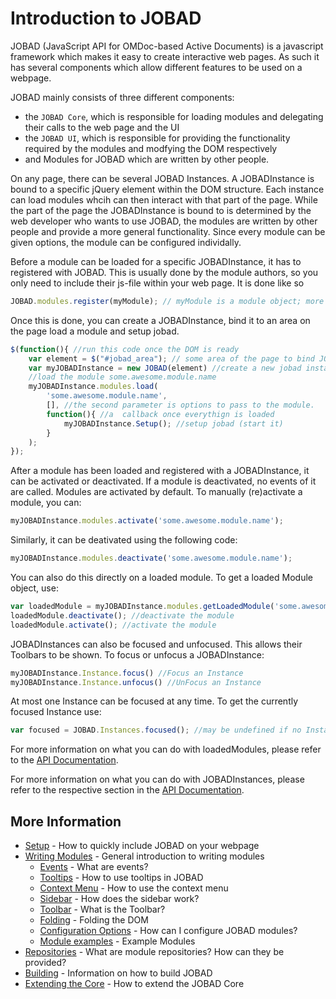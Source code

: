 # Introduction to JOBAD

JOBAD (JavaScript API for OMDoc-based Active Documents) is a javascript framework which makes it easy to create interactive web pages. As such it has several components which allow different features to be used on a webpage. 

JOBAD mainly consists of three different components: 

* the `JOBAD Core`, which is responsible for loading modules and delegating their calls to the web page and the UI
* the `JOBAD UI`, which is responsible for providing the functionality required by the modules and modfying the DOM respectively
* and Modules for JOBAD which are written by other people. 

On any page, there can be several JOBAD Instances. A JOBADInstance is bound to a specific jQuery element within the DOM structure. Each instance can load modules whcih can then interact with that part of the page. While the part of the page the JOBADInstance is bound to is determined by the web developer who wants to use JOBAD, the modules are written by other people and provide a more general functionality. Since every module can be given options, the module can be configured individally. 

Before a module can be loaded for a specific JOBADInstance, it has to registered with JOBAD. This is usually done by the module authors, so you only need to include their js-file within your web page. It is done like so

```js
JOBAD.modules.register(myModule); // myModule is a module object; more about that later
```

Once this is done, you can create a JOBADInstance, bind it to an area on the page load a module and setup jobad.  

```js
$(function(){ //run this code once the DOM is ready
    var element = $("#jobad_area"); // some area of the page to bind JOBAD to. Warning: Never bind to "body" or "document" directly. 
    var myJOBADInstance = new JOBAD(element) //create a new jobad instance. 
    //load the module some.awesome.module.name
    myJOBADInstance.modules.load(
        'some.awesome.module.name', 
        [], //the second parameter is options to pass to the module. 
        function(){ //a  callback once everythign is loaded
            myJOBADInstance.Setup(); //setup jobad (start it)
        }
    ); 
});
```

After a module has been loaded and registered with a JOBADInstance, it can be activated or deactivated. If a module is deactivated, no events of it are called. 
Modules are activated by default. To manually (re)activate a module, you can: 

```js
myJOBADInstance.modules.activate('some.awesome.module.name'); 
```

Similarly, it can be deativated using the following code: 

```js
myJOBADInstance.modules.deactivate('some.awesome.module.name'); 
```

You can also do this directly on a loaded module. To get a loaded Module object, use: 

```js
var loadedModule = myJOBADInstance.modules.getLoadedModule('some.awesome.module.name'); //get the specefied module
loadedModule.deactivate(); //deactivate the module
loadedModule.activate(); //activate the module
```

JOBADInstances can also be focused and unfocused. This allows their Toolbars to be shown. To focus or unfocus a JOBADInstance: 

```js
myJOBADInstance.Instance.focus() //Focus an Instance
myJOBADInstance.Instance.unfocus() //UnFocus an Instance
```

At most one Instance can be focused at any time. To get the currently focused Instance use: 

```js
var focused = JOBAD.Instances.focused(); //may be undefined if no Instance is focused. 
```

For more information on what you can do with loadedModules, please refer to the [API Documentation](../api/JOBAD/JOBAD.modules/loadedModule.md). 

For more information on what you can do with JOBADInstances, please refer to the respective section in the [API Documentation](../api/JOBAD/JOBADInstance/index.md). 

## More Information

* [Setup](setup.md) - How to quickly include JOBAD on your webpage
* [Writing Modules](modules.md) - General introduction to writing modules
    * [Events](events.md) - What are events?
    * [Tooltips](hover.md) - How to use tooltips in JOBAD
    * [Context Menu](contextmenu.md) - How to use the context menu
    * [Sidebar](sidebar.md) - How does the sidebar work?
    * [Toolbar](Toolbar.md) - What is the Toolbar? 
    * [Folding](folding.md) - Folding the DOM
    * [Configuration Options](config.md) - How can I configure JOBAD modules?
    * [Module examples](example_modules.md) - Example Modules
* [Repositories](repos.md) - What are module repositories? How can they be provided? 
* [Building](build.md) - Information on how to build JOBAD
* [Extending the Core](extend.md) - How to extend the JOBAD Core
